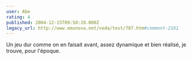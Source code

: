 ```yaml
---
user: Abe
rating: 4
published: 2004-12-15T09:50:19.000Z
legacy_url: http://www.emunova.net/veda/test/787.htm#comment-2161
---
```

Un jeu dur comme on en faisait avant, assez dynamique et bien réalisé, je trouve, pour l'époque.